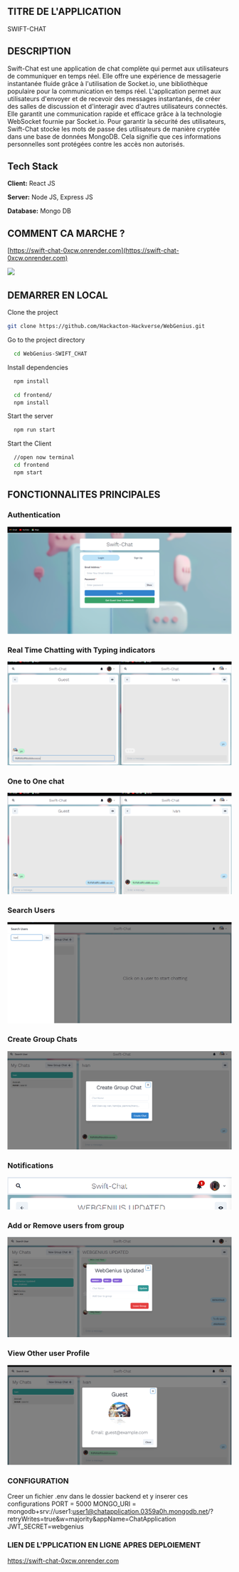 ## TITRE DE L'APPLICATION

SWIFT-CHAT

## DESCRIPTION

Swift-Chat est une application de chat complète qui permet aux utilisateurs de communiquer en temps réel. Elle offre une expérience de messagerie instantanée fluide grâce à l'utilisation de Socket.io, une bibliothèque populaire pour la communication en temps réel.
L'application permet aux utilisateurs d'envoyer et de recevoir des messages instantanés, de créer des salles de discussion et d'interagir avec d'autres utilisateurs connectés. Elle garantit une communication rapide et efficace grâce à la technologie WebSocket fournie par Socket.io.
Pour garantir la sécurité des utilisateurs, Swift-Chat stocke les mots de passe des utilisateurs de manière cryptée dans une base de données MongoDB. Cela signifie que ces informations personnelles sont protégées contre les accès non autorisés.

## Tech Stack

**Client:** React JS

**Server:** Node JS, Express JS

**Database:** Mongo DB

## COMMENT CA MARCHE ?

[https://swift-chat-0xcw.onrender.com](https://swift-chat-0xcw.onrender.com)

![](https://github.com/webgenius-eon/mern-chat-app/blob/master/screenshots/group%20%2B%20notif.PNG)

## DEMARRER EN LOCAL

Clone the project

```bash
git clone https://github.com/Hackacton-Hackverse/WebGenius.git
```

Go to the project directory

```bash
  cd WebGenius-SWIFT_CHAT
```

Install dependencies

```bash
  npm install
```

```bash
  cd frontend/
  npm install
```

Start the server

```bash
  npm run start
```

Start the Client

```bash
  //open now terminal
  cd frontend
  npm start
```

## FONCTIONNALITES PRINCIPALES

### Authentication

<img src="frontend/src/WelcomePage.png" alt=" Page Accueil">

### Real Time Chatting with Typing indicators

<img src="frontend/src/Typing.png" alt=" Page Accueil">

### One to One chat

<img src="frontend/src/One_To_One.png" alt=" Page Accueil">

### Search Users

<img src="frontend/src/SearchPage.png" alt=" Page Accueil">

### Create Group Chats

<img src="frontend/src/CreateGroup.png" alt=" Page Accueil">

### Notifications

<img src="frontend/src/Notification.png" alt=" Page Accueil">

### Add or Remove users from group

<img src="frontend/src/addUpdateRemoveUser.png" alt=" Page Accueil">

### View Other user Profile

<img src="frontend/src/MyProfil.png" alt=" Page Accueil">

### CONFIGURATION

Creer un fichier .env dans le dossier backend et y inserer ces configurations
PORT = 5000
MONGO_URI = mongodb+srv://user1:user1@chatapplication.0359a0h.mongodb.net/?retryWrites=true&w=majority&appName=ChatApplication
JWT_SECRET=webgenius
### LIEN DE L'PPLICATION EN LIGNE APRES DEPLOIEMENT
https://swift-chat-0xcw.onrender.com
